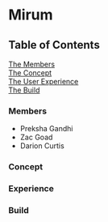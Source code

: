 # Mirum

## Table of Contents

[The Members](#members)<br />
[The Concept](#concept)<br />
[The User Experience](#experience)<br />
[The Build](#build)<br />





### Members

- Preksha Gandhi
- Zac Goad
- Darion Curtis





### Concept






### Experience






### Build

